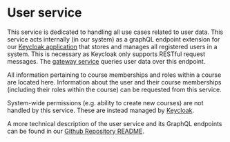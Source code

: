# User service
This service is dedicated to handling all use cases related to user data.
This service acts internally (in our system) as a graphQL endpoint extension for our [Keycloak application](../authentication/keycloak.md) that stores and manages all registered users in a system. This is necessary as Keycloak only supports RESTful request messages. The [gateway service](./gateway-service.md) queries user data over this endpoint.

All information pertaining to course memberships and roles within a course are located here. Information about the user and their course memberships (including their roles within the course) can be requested from this service.

System-wide permissions (e.g. ability to create new courses) are not handled by this service. These are instead managed by [Keycloak](../authentication/keycloak.md).

A more technical description of the user service and its GraphQL endpoints can be found in our [Github Repository README](https://github.com/IT-REX-Platform/user_service#readme).
